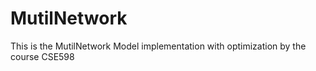 # MutilNetwork
This is the MutilNetwork Model implementation with optimization by the course CSE598

